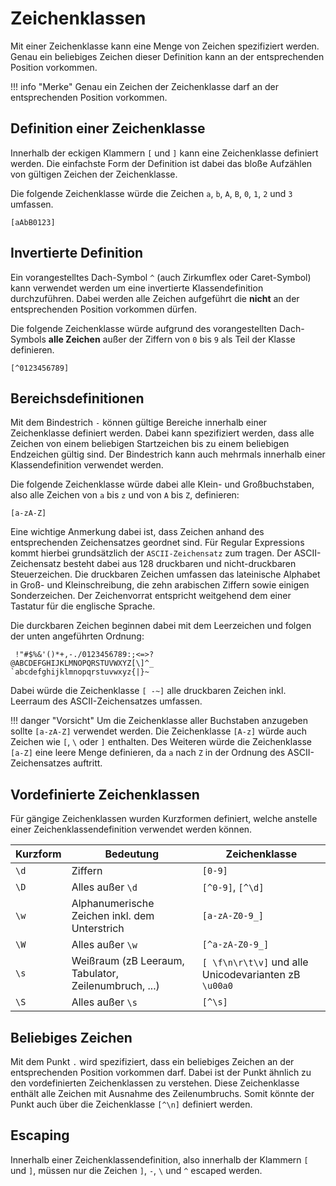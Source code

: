 # Zeichenklassen

Mit einer Zeichenklasse kann eine Menge von Zeichen spezifiziert werden. Genau ein beliebiges Zeichen dieser Definition kann an der entsprechenden Position vorkommen.

!!! info "Merke"
    Genau ein Zeichen der Zeichenklasse darf an der entsprechenden Position vorkommen.

## Definition einer Zeichenklasse

Innerhalb der eckigen Klammern `[` und `]` kann eine Zeichenklasse definiert werden. Die einfachste Form der Definition ist dabei das bloße Aufzählen von gültigen Zeichen der Zeichenklasse. 

Die folgende Zeichenklasse würde die Zeichen `a`, `b`, `A`, `B`, `0`, `1`, `2` und `3` umfassen.

```
[aAbB0123]
```

## Invertierte Definition

Ein vorangestelltes Dach-Symbol `^` (auch Zirkumflex oder Caret-Symbol) kann verwendet werden um eine invertierte Klassendefinition durchzuführen. Dabei werden alle Zeichen aufgeführt die __nicht__ an der entsprechenden Position vorkommen dürfen.

Die folgende Zeichenklasse würde aufgrund des vorangestellten Dach-Symbols __alle Zeichen__ außer der Ziffern von `0` bis `9` als Teil der Klasse definieren.

```
[^0123456789]
```

## Bereichsdefinitionen

Mit dem Bindestrich `-` können gültige Bereiche innerhalb einer Zeichenklasse definiert werden. Dabei kann spezifiziert werden, dass alle Zeichen von einem beliebigen Startzeichen bis zu einem beliebigen Endzeichen gültig sind. Der Bindestrich kann auch mehrmals innerhalb einer Klassendefinition verwendet werden.

Die folgende Zeichenklasse würde dabei alle Klein- und Großbuchstaben, also alle Zeichen von `a` bis `z` und von `A` bis `Z`, definieren:

```
[a-zA-Z]
```

Eine wichtige Anmerkung dabei ist, dass Zeichen anhand des entsprechenden Zeichensatzes geordnet sind. Für Regular Expressions kommt hierbei grundsätzlich der `ASCII-Zeichensatz` zum tragen. Der ASCII-Zeichensatz besteht dabei aus 128 druckbaren und nicht-druckbaren Steuerzeichen. Die druckbaren Zeichen umfassen das lateinische Alphabet in Groß- und Kleinschreibung, die zehn arabischen Ziffern sowie einigen Sonderzeichen. Der Zeichenvorrat entspricht weitgehend dem einer Tastatur für die englische Sprache.

Die durckbaren Zeichen beginnen dabei mit dem Leerzeichen und folgen der unten angeführten Ordnung:

```
 !"#$%&'()*+,-./0123456789:;<=>?
@ABCDEFGHIJKLMNOPQRSTUVWXYZ[\]^_
`abcdefghijklmnopqrstuvwxyz{|}~
```

Dabei würde die Zeichenklasse `[ -~]` alle druckbaren Zeichen inkl. Leerraum des ASCII-Zeichensatzes umfassen.

!!! danger "Vorsicht"
    Um die Zeichenklasse aller Buchstaben anzugeben sollte `[a-zA-Z]` verwendet werden. Die Zeichenklasse `[A-z]` würde auch Zeichen wie `[`, `\` oder `]` enthalten. Des Weiteren würde die Zeichenklasse `[a-Z]` eine leere Menge definieren, da `a` nach `Z` in der Ordnung des ASCII-Zeichensatzes auftritt.

## Vordefinierte Zeichenklassen

Für gängige Zeichenklassen wurden Kurzformen definiert, welche anstelle einer Zeichenklassendefinition verwendet werden können.

| Kurzform | Bedeutung                                            | Zeichenklasse                                         |
| -------- | ---------------------------------------------------- | ----------------------------------------------------- |
| `\d`     | Ziffern                                              | `[0-9]`                                               |
| `\D`     | Alles außer `\d`                                     | `[^0-9]`, `[^\d]`                                     |
| `\w`     | Alphanumerische Zeichen inkl. dem Unterstrich        | `[a-zA-Z0-9_]`                                        |
| `\W`     | Alles außer `\w`                                     | `[^a-zA-Z0-9_]`                                       |
| `\s`     | Weißraum (zB Leeraum, Tabulator, Zeilenumbruch, ...) | `[ \f\n\r\t\v]` und alle Unicodevarianten zB `\u00a0` |
| `\S`     | Alles außer `\s`                                     | `[^\s]`                                               |

## Beliebiges Zeichen

Mit dem Punkt `.` wird spezifiziert, dass ein beliebiges Zeichen an der entsprechenden Position vorkommen darf. Dabei ist der Punkt ähnlich zu den vordefinierten Zeichenklassen zu verstehen. Diese Zeichenklasse enthält alle Zeichen mit Ausnahme des Zeilenumbruchs. Somit könnte der Punkt auch über die Zeichenklasse `[^\n]` definiert werden.

## Escaping

Innerhalb einer Zeichenklassendefinition, also innerhalb der Klammern `[` und `]`, müssen nur die Zeichen `]`, `-`, `\` und `^` escaped werden.
